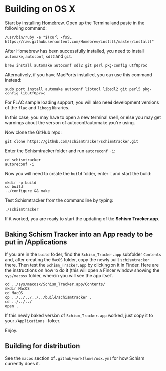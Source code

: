 # Building on OS X

Start by installing [Homebrew](http://brew.sh/). Open up the Terminal and paste
in the following command:

    /usr/bin/ruby -e "$(curl -fsSL https://raw.githubusercontent.com/Homebrew/install/master/install)"

After Homebrew has been successfully installed, you need to install `automake`,
`autoconf`, `sdl2` and `git`.

    brew install automake autoconf sdl2 git perl pkg-config utf8proc

Alternatively, if you have MacPorts installed, you can use this command
instead:

    sudo port install automake autoconf libtool libsdl2 git perl5 pkg-config libutf8proc

For FLAC sample loading support, you will also need development versions of the
`flac` and `libogg` libraries.

In this case, you may have to open a new terminal shell, or else you may get
warnings about the version of autoconf/automake you're using.

Now clone the GitHub repo:

    git clone https://github.com/schismtracker/schismtracker.git

Enter the Schismtracker folder and run `autoreconf -i`:

    cd schismtracker
    autoreconf -i

Now you will need to create the `build` folder, enter it and start the build:

	mkdir -p build
	cd build
    ../configure && make

Test Schismtracker from the commandline by typing:

	./schismtracker

If it worked, you are ready to start the updating of the **Schism
Tracker.app**.


## Baking Schism Tracker into an App ready to be put in /Applications

If you are in the `build` folder, find the `Schism_Tracker.app` subfolder
`Contents` and, after creating the `MacOS` folder, copy the newly built
`schismtracker` there. Then test the `Schism_Tracker.app` by clicking on it in
Finder. Here are the instructions on how to do it (this will open a Finder
window showing the `sys/macosx` folder, wherein you will see the app itself.

	cd ../sys/macosx/Schism_Tracker.app/Contents/
	mkdir MacOS
	cd MacOS
	cp ../../../../../build/schismtracker .
	cd ../../../
	open .

If this newly baked version of `Schism_Tracker.app` worked, just copy it to
your `/Applications` -folder.

Enjoy.


## Building for distribution

See the `macos` section of `.github/workflows/osx.yml` for how Schism
currently does it.
